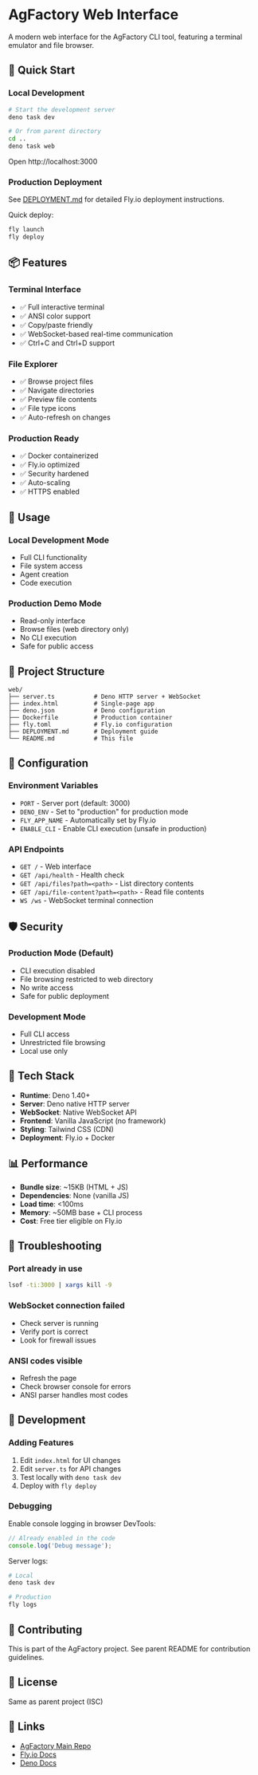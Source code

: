# AgFactory Web Interface

A modern web interface for the AgFactory CLI tool, featuring a terminal emulator and file browser.

## 🚀 Quick Start

### Local Development

```bash
# Start the development server
deno task dev

# Or from parent directory
cd ..
deno task web
```

Open http://localhost:3000

### Production Deployment

See [DEPLOYMENT.md](./DEPLOYMENT.md) for detailed Fly.io deployment instructions.

Quick deploy:

```bash
fly launch
fly deploy
```

## 📦 Features

### Terminal Interface

- ✅ Full interactive terminal
- ✅ ANSI color support
- ✅ Copy/paste friendly
- ✅ WebSocket-based real-time communication
- ✅ Ctrl+C and Ctrl+D support

### File Explorer

- ✅ Browse project files
- ✅ Navigate directories
- ✅ Preview file contents
- ✅ File type icons
- ✅ Auto-refresh on changes

### Production Ready

- ✅ Docker containerized
- ✅ Fly.io optimized
- ✅ Security hardened
- ✅ Auto-scaling
- ✅ HTTPS enabled

## 🎯 Usage

### Local Development Mode

- Full CLI functionality
- File system access
- Agent creation
- Code execution

### Production Demo Mode

- Read-only interface
- Browse files (web directory only)
- No CLI execution
- Safe for public access

## 📁 Project Structure

```
web/
├── server.ts           # Deno HTTP server + WebSocket
├── index.html          # Single-page app
├── deno.json           # Deno configuration
├── Dockerfile          # Production container
├── fly.toml            # Fly.io configuration
├── DEPLOYMENT.md       # Deployment guide
└── README.md           # This file
```

## 🔧 Configuration

### Environment Variables

- `PORT` - Server port (default: 3000)
- `DENO_ENV` - Set to "production" for production mode
- `FLY_APP_NAME` - Automatically set by Fly.io
- `ENABLE_CLI` - Enable CLI execution (unsafe in production)

### API Endpoints

- `GET /` - Web interface
- `GET /api/health` - Health check
- `GET /api/files?path=<path>` - List directory contents
- `GET /api/file-content?path=<path>` - Read file contents
- `WS /ws` - WebSocket terminal connection

## 🛡️ Security

### Production Mode (Default)

- CLI execution disabled
- File browsing restricted to web directory
- No write access
- Safe for public deployment

### Development Mode

- Full CLI access
- Unrestricted file browsing
- Local use only

## 🎨 Tech Stack

- **Runtime**: Deno 1.40+
- **Server**: Deno native HTTP server
- **WebSocket**: Native WebSocket API
- **Frontend**: Vanilla JavaScript (no framework)
- **Styling**: Tailwind CSS (CDN)
- **Deployment**: Fly.io + Docker

## 📊 Performance

- **Bundle size**: ~15KB (HTML + JS)
- **Dependencies**: None (vanilla JS)
- **Load time**: <100ms
- **Memory**: ~50MB base + CLI process
- **Cost**: Free tier eligible on Fly.io

## 🐛 Troubleshooting

### Port already in use

```bash
lsof -ti:3000 | xargs kill -9
```

### WebSocket connection failed

- Check server is running
- Verify port is correct
- Look for firewall issues

### ANSI codes visible

- Refresh the page
- Check browser console for errors
- ANSI parser handles most codes

## 📝 Development

### Adding Features

1. Edit `index.html` for UI changes
2. Edit `server.ts` for API changes
3. Test locally with `deno task dev`
4. Deploy with `fly deploy`

### Debugging

Enable console logging in browser DevTools:

```javascript
// Already enabled in the code
console.log('Debug message');
```

Server logs:

```bash
# Local
deno task dev

# Production
fly logs
```

## 🤝 Contributing

This is part of the AgFactory project. See parent README for contribution guidelines.

## 📄 License

Same as parent project (ISC)

## 🔗 Links

- [AgFactory Main Repo](../)
- [Fly.io Docs](https://fly.io/docs)
- [Deno Docs](https://deno.land/manual)
